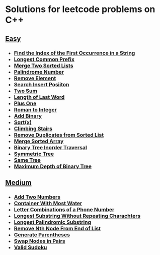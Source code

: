 # Solutions for leetcode problems on C++

## **[Easy](./easy/)**

<h3>

- [Find the Index of the First Occurrence in a String](./easy/Find-the-Index-of-the-First-Occurrence-in-a-String.cpp)
- [Longest Common Prefix](./easy/Longest-Common-Prefix.cpp)
- [Merge Two Sorted Lists](./easy/Merge-Two-Sorted-Lists.cpp)
- [Palindrome Number](./easy/Palindrome-Number.cpp)
- [Remove Element](./easy/Remove-Element.cpp)
- [Search Insert Posiiton](./easy/Search-Insert-Posiiton.cpp)
- [Two Sum](./easy/Two-Sum.cpp)
- [Length of Last Word](./easy/Length-of-Last-Word.cpp)
- [Plus One](./easy/Plus-One.cpp)
- [Roman to Integer](./easy/Roman-to-Integer.cpp)
- [Add Binary](./easy/Add-Binary.cpp)
- [Sqrt(x)](./easy/sqrtx.cpp)
- [Climbing Stairs](./easy/Climbing-Stairs.cpp)
- [Remove Duplicates from Sorted List](./easy/Remove-Duplicates-from-Sorted-List.cpp)
- [Merge Sorted Array](./easy/Merge-Sorted-Array.cpp)
- [Binary Tree Inorder Traversal](./easy/Binary-Tree-Inorder-Traversal.cpp)
- [Symmetric Tree](./easy/Symmetric-Tree.cpp)
- [Same Tree](./easy/Same-Tree.cpp)
- [Maximum Depth of Binary Tree](./easy/Maximum-Depth-of-Binary-Tree.cpp)

</h3>

## **[Medium](./medium/)**

<h3>

- [Add Two Numbers](./medium/Add-Two-Numbers.cpp)
- [Container With Most Water](./medium/Container-With-Most-Water.cpp)
- [Letter Combinations of a Phone Number](./medium/Letter-Combinations-of-a-Phone-Number.cpp)
- [Longest Substring Without Repeating Charachters](./medium/Longest-Substring-Without-Repeating-Charachters.cpp)
- [Longest Palindromic Substring](./medium/Longest-Palindromic-Substring.cpp)
- [Remove Nth Node From End of List](./medium/Remove-Nth-Node-From-End-of-List.cpp)
- [Generate Parentheses](./medium/Generate-Parentheses.cpp)
- [Swap Nodes in Pairs](./medium/Swap-Nodes-in-Pairs.cpp)
- [Valid Sudoku](./medium/Valid-Sudoku.cpp)

</h3>

